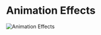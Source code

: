 # Animation Effects
![Animation Effects](https://media0.giphy.com/media/uF6JWDSsNyNwpdtq5O/giphy.gif?cid=790b76111b77d6c45811058085054488f0c693855707648e&rid=giphy.gif)
